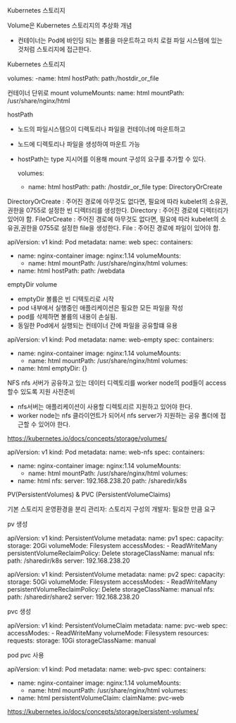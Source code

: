 Kubernetes 스토리지

Volume은 Kubernetes 스토리지의 추상화 개념
- 컨테이너는 Pod에 바인딩 되는 볼륨을 마운트하고 마치 로컬 파일 시스템에 있는 것처럼 스토리지에 접근한다.

Kubernetes 스토리지

volumes:
  -name: html
   hostPath:
     path:/hostdir_or_file
	 
	 
컨테이너 단위로 mount
volumeMounts:
  name: html
  mountPath: /usr/share/nginx/html
  
hostPath
- 노드의 파일시스템으이 디렉토리나 파일을 컨테이너에 마운트하고
- 노드에 디렉토리나 파일을 생성하여 마운트 가능
- hostPath는 type 지시어를 이용해 mount 구성의 요구를 추가할 수 있다.

  volumes:
  - name: html
    hostPath:
	  path: /hostdir_or_file
	  type: DirectoryOrCreate
	  
DirectoryOrCreate : 주어진 경로에 아무것도 없다면, 필요에 따라 kubelet의 소유권,권한을 0755로 설정한 빈 디렉터리를 생성한다.
Directory         : 주어진 경로에 디렉터리가 있어야 함.
FileOrCreate      : 주어진 경로에 아무것도 없다면, 필요에 따라 kubelet의 소유권,권한을 0755로 설정한 file을 생성한다.
File              : 주어진 경로에 파일이 있어야 함.

apiVersion: v1
kind: Pod
metadata:
  name: web
spec:
  containers:
  - name: nginx-container
    image: nginx:1.14
    volumeMounts:    
    - name: html
      mountPath: /usr/share/nginx/html
  volumes:
  - name: html
    hostPath:
      path: /webdata
	  
emptyDir volume
- emptyDir 볼륨은 빈 디텍토리로 시작
- pod 내부에서 실행중인 애플리케이션은 필요한 모든 파일을 작성
- pod를 삭제하면 볼륨의 내용이 손실됨.
- 동일한 Pod에서 실행되는 컨테이너 간에 파일을 공유할떄 유용

apiVersion: v1
kind: Pod
metadata:
  name: web-empty
spec:
  containers:
  - name: nginx-container
    image: nginx:1.14
    volumeMounts:    
    - name: html
      mountPath: /usr/share/nginx/html
  volumes:
  - name: html
    emptyDir: {}
	
NFS
nfs 서버가 공유하고 있는 데이터 디렉토리를 worker node의 pod들이 access 할수 있도록 지원
사전준비
- nfs서버는 애플리케이션이 사용할 디렉토리르 지원하고 있어야 한다.
- worker node는 nfs 클라이언트가 되어서 nfs server가 지원하는 공유 폴더에 접근할 수 있어야 한다.

https://kubernetes.io/docs/concepts/storage/volumes/

apiVersion: v1
kind: Pod
metadata:
  name: web-nfs
spec:
  containers:
  - name: nginx-container
    image: nginx:1.14
    volumeMounts:    
    - name: html
      mountPath: /usr/share/nginx/html
  volumes:
  - name: html
    nfs:
      server: 192.168.238.20 
      path: /sharedir/k8s
	  
PV(PersistentVolumes) & PVC (PersistentVolumeClaims)

기본 스토리지 운영환경을 분리
관리자: 스토리지 구성의
개발자: 필요한 만큼 요구

pv 생성

apiVersion: v1
kind: PersistentVolume
metadata:
  name: pv1
spec:
  capacity:
    storage: 20Gi
  volumeMode: Filesystem
  accessModes:
    - ReadWriteMany
  persistentVolumeReclaimPolicy: Delete
  storageClassName: manual
  nfs:
    path: /sharedir/k8s
    server: 192.168.238.20

apiVersion: v1
kind: PersistentVolume
metadata:
  name: pv2
spec:
  capacity:
    storage: 50Gi
  volumeMode: Filesystem
  accessModes:
    - ReadWriteMany
  persistentVolumeReclaimPolicy: Delete
  storageClassName: manual
  nfs:
    path: /sharedir/share2
    server: 192.168.238.20
	
pvc 생성

apiVersion: v1
kind: PersistentVolumeClaim
metadata:
  name: pvc-web
spec:
  accessModes:
    - ReadWriteMany
  volumeMode: Filesystem
  resources:
    requests:
      storage: 10Gi
  storageClassName: manual
  
pod pvc 사용

apiVersion: v1
kind: Pod
metadata:
  name: web-pvc
spec:
  containers:
  - name: nginx-container
    image: nginx:1.14
    volumeMounts:    
    - name: html
      mountPath: /usr/share/nginx/html
  volumes:
  - name: html
    persistentVolumeClaim:
        claimName: pvc-web
		



https://kubernetes.io/docs/concepts/storage/persistent-volumes/


